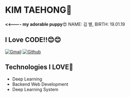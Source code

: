# KIM TAEHONG👋

**<<---- my adorable puppy**😍 NAME: 김 별, BIRTH: 19.01.19 

## I Love CODE!!😊😊

[![Gmail](http://img.shields.io/badge/-sdat789@ajou.ac.kr-EA4335?style=flat-square&logo=Gmail&logoColor=white&link=sdat789@naver.com)](https://github.com/HongsGit76)
[![Github](http://img.shields.io/badge/-Hongs%20GIt-black?style=flat-square&logo=github&link=https://zzsza.github.io/)](https://github.com/HongsGit76)




<!-- 
## Programming Languages, Frameworks&Libraries I LOVE🌱

![Python](http://img.shields.io/badge/python-3776AB?style=flat-square&logo=Python&logoColor=white)
![Nodejs](http://img.shields.io/badge/Node.js-339933?style=flat-square&logo=Node.js&logoColor=white)
![PyTorch](http://img.shields.io/badge/PyTorch-%23EE4C2C?style=flat-square&logo=PyTorch&logoColor=white)
![DJango](http://img.shields.io/badge/django-%23092E20?style=flat-square&logo=django&logoColor=white)
![Spring](http://img.shields.io/badge/spring-%236DB33F?style=flat-square&logo=spring&logoColor=white)
...

-->




## Technologies I LOVE🌱

* Deep Learning
* Backend Web Development
* Deep Learning System



<!--
## Git Stats

![Hong's GitHub stats](https://github-readme-stats.vercel.app/api?username=HongsGit76&show_icons=true&theme=radical)

-->

<!--
**HongsGit76/HongsGit76** is a ✨ _special_ ✨ repository because its `README.md` (this file) appears on your GitHub profile.

Here are some ideas to get you started:

- 🔭 I’m currently working on ...
- 🌱 I’m currently learning ...
- 👯 I’m looking to collaborate on ...
- 🤔 I’m looking for help with ...
- 💬 Ask me about ...
- 📫 How to reach me: ...
- 😄 Pronouns: ...
- ⚡ Fun fact: ...
-->
